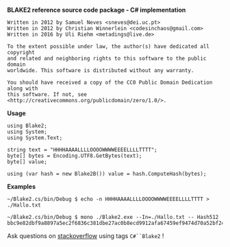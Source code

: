 ﻿
**﻿BLAKE2 reference source code package - C# implementation**

```
Written in 2012 by Samuel Neves <sneves@dei.uc.pt>
Written in 2012 by Christian Winnerlein <codesinchaos@gmail.com>
Written in 2016 by Uli Riehm <metadings@live.de>

To the extent possible under law, the author(s) have dedicated all copyright
and related and neighboring rights to this software to the public domain
worldwide. This software is distributed without any warranty.

You should have received a copy of the CC0 Public Domain Dedication along with
this software. If not, see <http://creativecommons.org/publicdomain/zero/1.0/>.
```

**Usage**

```
using Blake2;
using System;
using System.Text;

string text = "HHHHAAAALLLLOOOOWWWWEEEELLLLTTTT";
byte[] bytes = Encoding.UTF8.GetBytes(text);
byte[] value;

using (var hash = new Blake2B()) value = hash.ComputeHash(bytes);
```

**Examples**

```
~/Blake2.cs/bin/Debug $ echo -n HHHHAAAALLLLOOOOWWWWEEEELLLLTTTT > ./Hallo.txt

~/Blake2.cs/bin/Debug $ mono ./Blake2.exe --In=./Hallo.txt -- Hash512
bbc9e82dbf9a8897a5ec2f6836c381dbe27ac0b8ecd9912afa67459ef9474d70a52bf24ad5dcf29dbb8004d19a387b6516cc47ffae99d59d52efc013456c6b48
```

Ask questions on [stackoverflow](http://stackoverflow.com/questions/tagged/c%23+blake2) using tags `C#``Blake2` !

